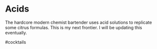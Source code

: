 # Acids

The hardcore modern chemist bartender uses acid solutions to replicate some
citrus formulas. This is my next frontier. I will be updating this eventually.


#cocktails